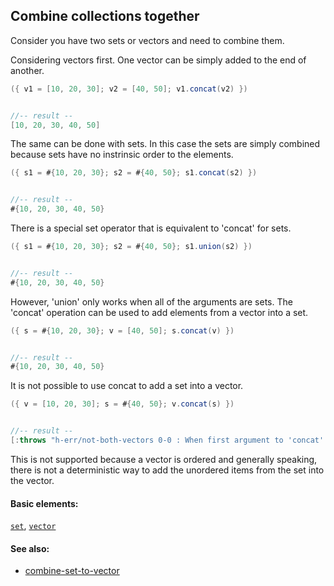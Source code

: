 <!---
  This markdown file was generated. Do not edit.
  -->

## Combine collections together

Consider you have two sets or vectors and need to combine them.

Considering vectors first. One vector can be simply added to the end of another.

```java
({ v1 = [10, 20, 30]; v2 = [40, 50]; v1.concat(v2) })


//-- result --
[10, 20, 30, 40, 50]
```

The same can be done with sets. In this case the sets are simply combined because sets have no instrinsic order to the elements.

```java
({ s1 = #{10, 20, 30}; s2 = #{40, 50}; s1.concat(s2) })


//-- result --
#{10, 20, 30, 40, 50}
```

There is a special set operator that is equivalent to 'concat' for sets.

```java
({ s1 = #{10, 20, 30}; s2 = #{40, 50}; s1.union(s2) })


//-- result --
#{10, 20, 30, 40, 50}
```

However, 'union' only works when all of the arguments are sets. The 'concat' operation can be used to add elements from a vector into a set.

```java
({ s = #{10, 20, 30}; v = [40, 50]; s.concat(v) })


//-- result --
#{10, 20, 30, 40, 50}
```

It is not possible to use concat to add a set into a vector.

```java
({ v = [10, 20, 30]; s = #{40, 50}; v.concat(s) })


//-- result --
[:throws "h-err/not-both-vectors 0-0 : When first argument to 'concat' is a vector, second argument must also be a vector"]
```

This is not supported because a vector is ordered and generally speaking, there is not a deterministic way to add the unordered items from the set into the vector.

#### Basic elements:

[`set`](../jadeite-basic-syntax-reference.md#set), [`vector`](../jadeite-basic-syntax-reference.md#vector)

#### See also:

* [combine-set-to-vector](combine-set-to-vector.md)


